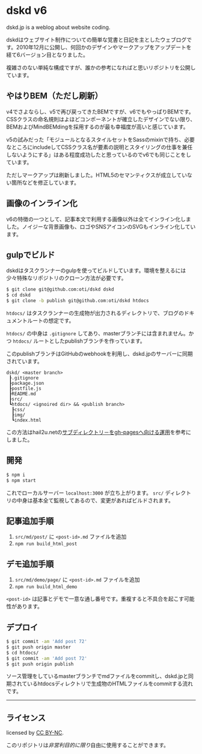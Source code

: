 # dskd v6

dskd.jp is a weblog about website coding.

dskdはウェブサイト制作についての簡単な覚書と日記を主としたウェブログです。2010年12月に公開し、何回かのデザインやマークアップをアップデートを経て6バージョン目となりました。

複雑さのない単純な構成ですが、誰かの参考になればと思いリポジトリを公開しています。

## やはりBEM（ただし刷新）

v4でさよならし、v5で再び戻ってきたBEMですが、v6でもやっぱりBEMです。CSSクラスの命名規則はよほどコンポーネントが確立したデザインでない限り、BEMおよびMindBEMdingを採用するのが最も幸福度が高いと感じています。

v5の試みだった「モジュールとなるスタイルセットをSassのmixinで持ち、必要なところにincludeしてCSSクラス名が要素の説明とスタイリングの仕事を兼任しないようにする」はある程度成功したと思っているのでv6でも同じことをしています。

ただしマークアップは刷新しました。HTML5のセマンティクスが成立していない箇所などを修正しています。

## 画像のインライン化

v6の特徴の一つとして、記事本文で利用する画像以外は全てインライン化しました。ノイジーな背景画像も、ロゴやSNSアイコンのSVGもインライン化しています。

## gulpでビルド

dskdはタスクランナーのgulpを使ってビルドしています。環境を整えるには少々特殊なリポジトリのクローン方法が必要です。

```bash
$ git clone git@github.com:oti/dskd dskd
$ cd dskd
$ git clone -b publish git@github.com:oti/dskd htdocs
```

`htdocs/` はタスクランナーの生成物が出力されるディレクトリで、ブログのドキュメントルートの想定です。

`htdocs/` の中身は `.gitignore` してあり、masterブランチには含まれません。かつ `htdocs/` ルートとしたpublishブランチを作っています。

このpublishブランチはGitHubのwebhookを利用し、dskd.jpのサーバーに同期されています。

```
dskd/ <master branch>
 ┠.gitignore
 ┠package.json
 ┠postfile.js
 ┠README.md
 ┠src/
 ┗htdocs/ <ignoired dir> && <publish branch>
  ┠css/
  ┠img/
  ┗index.html
```

この方法はhail2u.netの[サブディレクトリ－をgh-pagesへ向ける運用](http://hail2u.net/blog/software/pointing-sub-directory-to-gh-pages.html)を参考にしました。

## 開発

```bash
$ npm i
$ npm start
```

これでローカルサーバー `localhost:3000` が立ち上がります。 `src/` ディレクトリの中身は基本全て監視してあるので、変更があればビルドされます。

## 記事追加手順

1. `src/md/post/` に `<post-id>.md` ファイルを追加
3. `npm run build_html_post`

## デモ追加手順

1. `src/md/demo/page/` に `<post-id>.md` ファイルを追加
2. `npm run build_html_demo`

`<post-id>` は記事とデモで一意な通し番号です。重複すると不具合を起こす可能性があります。

## デプロイ

```bash
$ git commit -am 'Add post 72'
$ git push origin master
$ cd htdocs/
$ git commit -am 'Add post 72'
$ git push origin publish
```

ソース管理をしているmasterブランチでmdファイルをcommitし、dskd.jpと同期されているhtdocsディレクトリで生成物のHTMLファイルをcommitする流れです。

---

## ライセンス

licensed by [CC BY-NC](http://creativecommons.org/licenses/by-nc/4.0/).

このリポジトリは*非営利目的に限り*自由に使用することができます。

